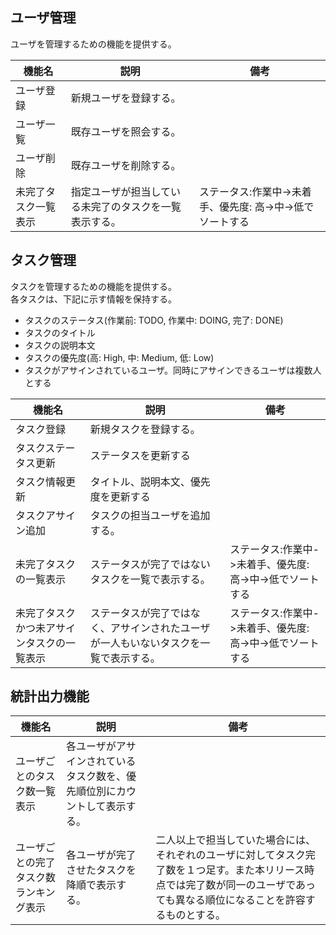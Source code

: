 ## ユーザ管理

ユーザを管理するための機能を提供する。

|機能名|説明|備考|
|---|---|---|
|ユーザ登録|新規ユーザを登録する。||
|ユーザ一覧|既存ユーザを照会する。||
|ユーザ削除|既存ユーザを削除する。||
|未完了タスク一覧表示|指定ユーザが担当している未完了のタスクを一覧表示する。|ステータス:作業中->未着手、優先度: 高->中->低でソートする|

## タスク管理

タスクを管理するための機能を提供する。  
各タスクは、下記に示す情報を保持する。

- タスクのステータス(作業前: TODO, 作業中: DOING, 完了: DONE)
- タスクのタイトル
- タスクの説明本文
- タスクの優先度(高: High, 中: Medium, 低: Low)
- タスクがアサインされているユーザ。同時にアサインできるユーザは複数人とする

|機能名|説明|備考|
|---|---|---|
|タスク登録|新規タスクを登録する。||
|タスクステータス更新|ステータスを更新する||
|タスク情報更新|タイトル、説明本文、優先度を更新する||
|タスクアサイン追加|タスクの担当ユーザを追加する。||
|未完了タスクの一覧表示|ステータスが完了ではないタスクを一覧で表示する。|ステータス:作業中->未着手、優先度: 高->中->低でソートする|
|未完了タスクかつ未アサインタスクの一覧表示|ステータスが完了ではなく、アサインされたユーザが一人もいないタスクを一覧で表示する。|ステータス:作業中->未着手、優先度: 高->中->低でソートする|

## 統計出力機能

|機能名|説明|備考|
|---|---|---|
|ユーザごとのタスク数一覧表示|各ユーザがアサインされているタスク数を、優先順位別にカウントして表示する。||
|ユーザごとの完了タスク数ランキング表示|各ユーザが完了させたタスクを降順で表示する。|二人以上で担当していた場合には、それぞれのユーザに対してタスク完了数を１つ足す。また本リリース時点では完了数が同一のユーザであっても異なる順位になることを許容するものとする。|